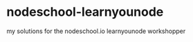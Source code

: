 nodeschool-learnyounode
=======================

my solutions for the nodeschool.io learnyounode workshopper 
